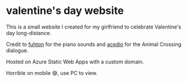 # valentine's day website

This is a small website I created for my girlfriend to celebrate Valentine's day long-distance.

Credit to [fuhton](https://github.com/fuhton/piano-mp3/tree/master/piano-mp3) for the piano sounds and [acedio](https://acedio.github.io/animalese.js/) for the Animal Crossing dialogue.

Hosted on Azure Static Web Apps with a custom domain. 

Horrible on mobile 😅, use PC to view.
